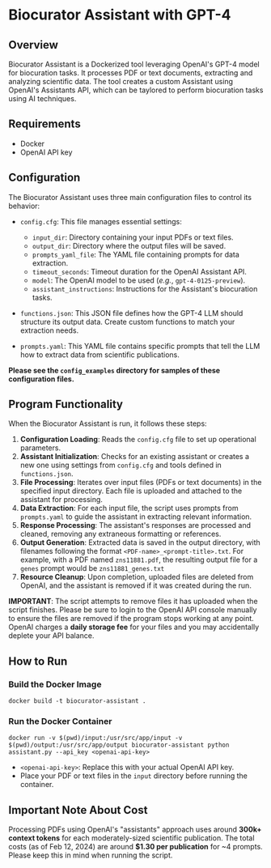 # Biocurator Assistant with GPT-4
## Overview
Biocurator Assistant is a Dockerized tool leveraging OpenAI's GPT-4 model for biocuration tasks. It processes PDF or text documents, extracting and analyzing scientific data. The tool creates a custom Assistant using OpenAI's Assistants API, which can be taylored to perform biocuration tasks using AI techniques.

## Requirements
- Docker
- OpenAI API key

## Configuration
The Biocurator Assistant uses three main configuration files to control its behavior:

- `config.cfg`: This file manages essential settings:

    - `input_dir`: Directory containing your input PDFs or text files.
    - `output_dir`: Directory where the output files will be saved.
    - `prompts_yaml_file`: The YAML file containing prompts for data extraction.
    - `timeout_seconds`: Timeout duration for the OpenAI Assistant API.
    - `model`: The OpenAI model to be used (_e.g._, `gpt-4-0125-preview`).
    - `assistant_instructions`: Instructions for the Assistant's biocuration tasks.

- `functions.json`: This JSON file defines how the GPT-4 LLM should structure its output data. Create custom functions to match your extraction needs.

- `prompts.yaml`: This YAML file contains specific prompts that tell the LLM how to extract data from scientific publications.

**Please see the `config_examples` directory for samples of these configuration files.**

## Program Functionality
When the Biocurator Assistant is run, it follows these steps:

1.  **Configuration Loading**: Reads the `config.cfg` file to set up operational parameters.
2. **Assistant Initialization**: Checks for an existing assistant or creates a new one using settings from `config.cfg` and tools defined in `functions.json`.
3.  **File Processing**: Iterates over input files (PDFs or text documents) in the specified input directory. Each file is uploaded and attached to the assistant for processing.
4. **Data Extraction**: For each input file, the script uses prompts from `prompts.yaml` to guide the assistant in extracting relevant information.
5. **Response Processing**: The assistant's responses are processed and cleaned, removing any extraneous formatting or references.
6. **Output Generation**: Extracted data is saved in the output directory, with filenames following the format `<PDF-name>_<prompt-title>.txt`. For example, with a PDF named `zns11881.pdf`, the resulting output file for a `genes` prompt would be `zns11881_genes.txt`
7. **Resource Cleanup**: Upon completion, uploaded files are deleted from OpenAI, and the assistant is removed if it was created during the run.

**IMPORTANT**: The script attempts to remove files it has uploaded when the script finishes. Please be sure to login to the OpenAI API console manually to ensure the files are removed if the program stops working at any point. OpenAI charges a **daily storage fee** for your files and you may accidentally deplete your API balance.

## How to Run
### Build the Docker Image
```docker build -t biocurator-assistant .```

### Run the Docker Container
```docker run -v $(pwd)/input:/usr/src/app/input -v $(pwd)/output:/usr/src/app/output biocurator-assistant python assistant.py --api_key <openai-api-key>```

- `<openai-api-key>`: Replace this with your actual OpenAI API key.
- Place your PDF or text files in the `input` directory before running the container.

## Important Note About Cost
Processing PDFs using OpenAI's "assistants" approach uses around **300k+ context tokens** for each moderately-sized scientific publication. The total costs (as of Feb 12, 2024) are around **$1.30 per publication** for ~4 prompts. Please keep this in mind when running the script.